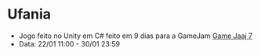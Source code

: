 # Ufania
- Jogo feito no Unity em C# feito em 9 dias para a GameJam [Game Jaaj 7](https://itch.io/jam/game-jaaj-7) 
- Data: 22/01 11:00 - 30/01 23:59
